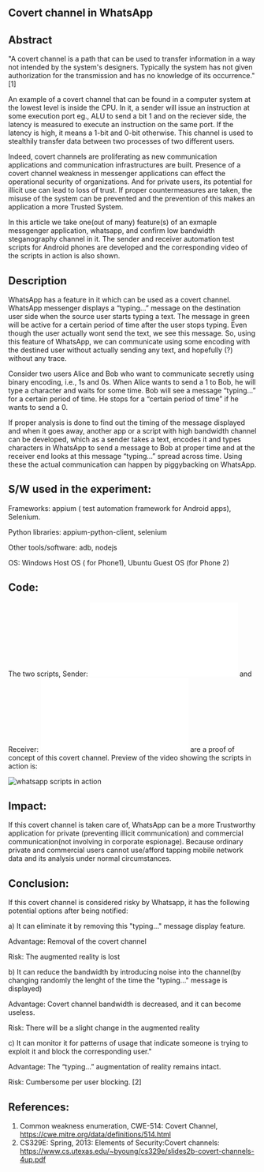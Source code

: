 Covert channel in WhatsApp
--------------------------

Abstract
---------
"A covert channel is a path that can be used to transfer information in a way not intended by the system's designers. Typically the system has not given authorization for the transmission and has no knowledge of its occurrence."[1]

An example of a covert channel that can be found in a computer system at the lowest level is inside the CPU. In it, a sender will issue an instruction at some execution port eg., ALU to send a bit 1 and on the reciever side, the latency is measured to execute an instruction on the same port. If the latency is high, it means a 1-bit and 0-bit otherwise. This channel is used to stealthily transfer data between two processes of two different users.

Indeed, covert channels are proliferating as new communication applications and communication infrastructures are built. Presence of a covert channel weakness in messenger applications can effect the operational security of organizations. And for private users, its potential for illicit use can lead to loss of trust. If proper countermeasures are taken, the misuse of the system can be prevented and the prevention of this makes an application a more Trusted System.

In this article we take one(out of many) feature(s) of an exmaple messgenger application, whatsapp, and confirm low bandwidth steganography channel in it.  The sender and receiver automation test scripts for Android phones are developed and the corresponding video of the scripts in action is also shown.

Description
-----------
WhatsApp has a feature in it which can be used as a covert channel. WhatsApp messenger displays a “typing…” message on the destination user side when the source user starts typing a text. The message in green will be active for a certain period of time after the user stops typing. Even though the user actually wont send the text, we see this message. So, using this feature of WhatsApp, we can communicate using some encoding with the destined user without actually sending any text, and hopefully (?) without any trace.

Consider two users Alice and Bob who want to communicate secretly using binary encoding, i.e., 1s and 0s. When Alice wants to send a 1 to Bob, he will type a character and waits for some time. Bob will see a message “typing…” for a certain period of time. He stops for a “certain period of time” if he wants to send a 0.

If proper analysis is done to find out the timing of the message displayed and when it goes away, another app or a script with high bandwidth channel can be developed, which as a sender takes a text, encodes it and types characters in WhatsApp to send a message to Bob at proper time and at the receiver end looks at this message “typing…” spread across time. Using these the actual communication can happen by piggybacking on WhatsApp.

S/W used in the experiment:
---------------------------
Frameworks: appium ( test automation framework for Android apps), Selenium.

Python libraries: appium-python-client, selenium 

Other tools/software: adb, nodejs

OS: Windows Host OS ( for Phone1), Ubuntu Guest OS (for Phone 2)

Code:
-----
The two scripts, Sender: ![./wa_final.py](./whatsapp/wa_final.py) and Receiver: ![wa_rec.py](./whatsapp/wa_rec.py) are a proof of concept of this covert channel. 
Preview of the video showing the scripts in action is: 

![whatsapp scripts in action](./whatsapp/whatsapp_inaction.gif)

Impact:
-------
If this covert channel is taken care of, WhatsApp can be a more Trustworthy application for private (preventing illicit communication) and commercial communication(not involving in corporate espionage). Because ordinary private and commercial users cannot use/afford tapping mobile network data and its analysis under normal circumstances.

Conclusion:
----------
If this covert channel is considered risky by Whatsapp, it has the following potential options after being notified:

a) It can eliminate it by removing this "typing..." message display feature.

   Advantage: Removal of the covert channel
 
   Risk: The augmented reality is lost

b) It can reduce the bandwidth by introducing noise into the channel(by changing randomly the lenght of the time the "typing..." message is displayed)
 
   Advantage: Covert channel bandwidth is decreased, and it can become useless.

   Risk: There will be a slight change in the augmented reality

c) It can monitor it for patterns of usage that indicate someone is trying to exploit it and block the corresponding user."

   Advantage: The “typing...” augmentation of reality remains intact.
   
   Risk: Cumbersome per user blocking. [2]

References:
-----------
1. Common weakness enumeration, CWE-514: Covert Channel, https://cwe.mitre.org/data/definitions/514.html
2. CS329E: Spring, 2013: Elements of Security:Covert channels: 
 https://www.cs.utexas.edu/~byoung/cs329e/slides2b-covert-channels-4up.pdf
